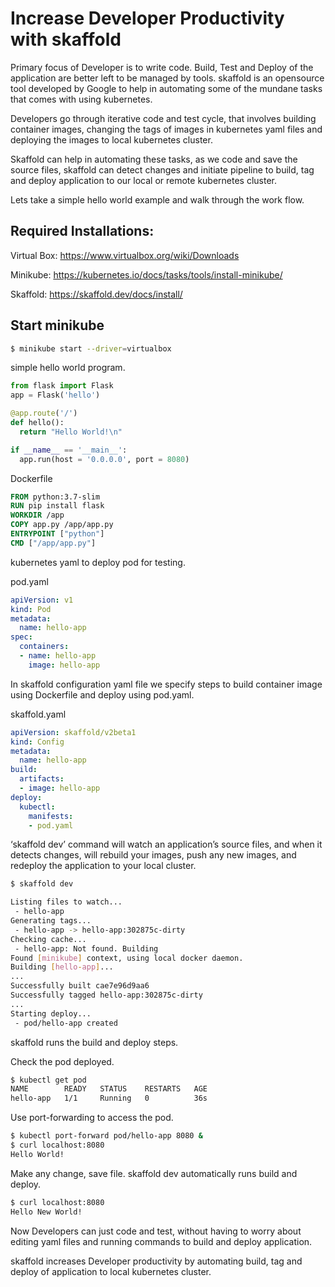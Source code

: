 # Increase Developer Productivity with skaffold

Primary focus of Developer is to write code. Build, Test and Deploy of the application are better left to be managed by tools. skaffold is an opensource tool developed by Google to help in automating some of the mundane tasks that comes with using kubernetes.

Developers go through iterative code and test cycle, that involves building container images, changing the tags of images in kubernetes yaml files and deploying the images to local kubernetes cluster.

Skaffold can help in automating these tasks, as we code and save the source files, skaffold can detect changes and initiate pipeline to build, tag and deploy application to our local or remote kubernetes cluster.

Lets take a simple hello world example and walk through the work flow.

## Required Installations:

Virtual Box: https://www.virtualbox.org/wiki/Downloads

Minikube: https://kubernetes.io/docs/tasks/tools/install-minikube/

Skaffold: https://skaffold.dev/docs/install/

## Start minikube

```bash
$ minikube start --driver=virtualbox
```

simple hello world program.

```python
from flask import Flask
app = Flask('hello')

@app.route('/')
def hello():
  return "Hello World!\n"

if __name__ == '__main__':
  app.run(host = '0.0.0.0', port = 8080)
```

Dockerfile

```dockerfile
FROM python:3.7-slim
RUN pip install flask
WORKDIR /app
COPY app.py /app/app.py
ENTRYPOINT ["python"]
CMD ["/app/app.py"]
```

kubernetes yaml to deploy pod for testing.

pod.yaml

```yaml
apiVersion: v1
kind: Pod
metadata:
  name: hello-app
spec:
  containers:
  - name: hello-app
    image: hello-app
```

In skaffold configuration yaml file we specify steps to build container image using Dockerfile and deploy using pod.yaml.

skaffold.yaml

```yaml
apiVersion: skaffold/v2beta1
kind: Config
metadata:
  name: hello-app
build:
  artifacts:
  - image: hello-app
deploy:
  kubectl:
    manifests:
    - pod.yaml
```

‘skaffold dev’ command will watch an application’s source files, and when it detects changes, will rebuild your images, push any new images, and redeploy the application to your local cluster.

```bash
$ skaffold dev

Listing files to watch...
 - hello-app
Generating tags...
 - hello-app -> hello-app:302875c-dirty
Checking cache...
 - hello-app: Not found. Building
Found [minikube] context, using local docker daemon.
Building [hello-app]...
...
Successfully built cae7e96d9aa6
Successfully tagged hello-app:302875c-dirty
...
Starting deploy...
 - pod/hello-app created
```

skaffold runs the build and deploy steps.

Check the pod deployed.

```bash
$ kubectl get pod
NAME        READY   STATUS    RESTARTS   AGE
hello-app   1/1     Running   0          36s
```

Use port-forwarding to access the pod.

```bash
$ kubectl port-forward pod/hello-app 8080 &
$ curl localhost:8080
Hello World!
```

Make any change, save file. skaffold dev automatically runs build and deploy.

```bash
$ curl localhost:8080
Hello New World!
```

Now Developers can just code and test, without having to worry about editing yaml files and running commands to build and deploy application.

skaffold increases Developer productivity by automating build, tag and deploy of application to local kubernetes cluster.
